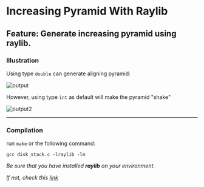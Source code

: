 # Increasing Pyramid With Raylib

## Feature: Generate increasing pyramid using raylib.

### Illustration

Using type ```double``` can generate aligning pyramid:

![output](https://github.com/jay1224-jay/Increasing-Pyramid-With-Raylib/assets/53821314/ba41757a-68ff-428e-8a9d-b2d5f361f6c3)

However, using type ```int``` as default will make the pyramid "shake"

![output2](https://github.com/jay1224-jay/Increasing-Pyramid-With-Raylib/assets/53821314/add01cf4-4e2d-41cf-9846-09bdbf55fd4f)

---
### Compilation

run ```make``` or the following command:

```
gcc disk_stack.c -lraylib -lm
```

*Be sure that you have installed __raylib__ on your environment.*

*If not, check this [link](https://github.com/raysan5/raylib#build-and-installation)*
